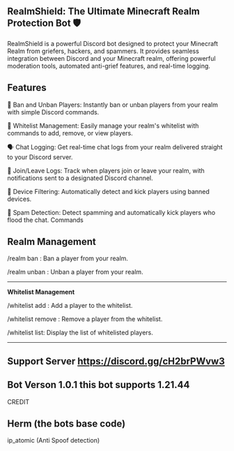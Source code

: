 **RealmShield: The Ultimate Minecraft Realm Protection Bot 🛡️**
----------------------------------------------------------------------

RealmShield is a powerful Discord bot designed to protect your Minecraft Realm from griefers, hackers, and spammers. It provides seamless integration between Discord and your Minecraft realm, offering powerful moderation tools, automated anti-grief features, and real-time logging.

**Features**
----------------------------------------------------------------------
🔨 Ban and Unban Players: Instantly ban or unban players from your realm with simple Discord commands.

📝 Whitelist Management: Easily manage your realm's whitelist with commands to add, remove, or view players.

🗣️ Chat Logging: Get real-time chat logs from your realm delivered straight to your Discord server.

🚪 Join/Leave Logs: Track when players join or leave your realm, with notifications sent to a designated Discord channel.

🚫 Device Filtering: Automatically detect and kick players using banned devices.

🛑 Spam Detection: Detect spamming and automatically kick players who flood the chat.
Commands

**Realm Management**
----------------------------------------------------------------------

/realm ban <player>: Ban a player from your realm.

/realm unban <player>: Unban a player from your realm.

----------------------------------------------------------------------
**Whitelist Management**

/whitelist add <player>: Add a player to the whitelist.

/whitelist remove <player>: Remove a player from the whitelist.

/whitelist list: Display the list of whitelisted players.

----------------------------------------------------------------------
Support Server https://discord.gg/cH2brPWvw3
-
Bot Verson 1.0.1
this bot supports 1.21.44
-
CREDIT

Herm (the bots base code)
-----
ip_atomic (Anti Spoof detection)
